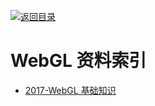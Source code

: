 [![返回目录](https://parg.co/UGo)](https://parg.co/b4z) 
 
# WebGL 资料索引

- [2017-WebGL 基础知识](http://eux.baidu.com/blog/2017/11/832)
